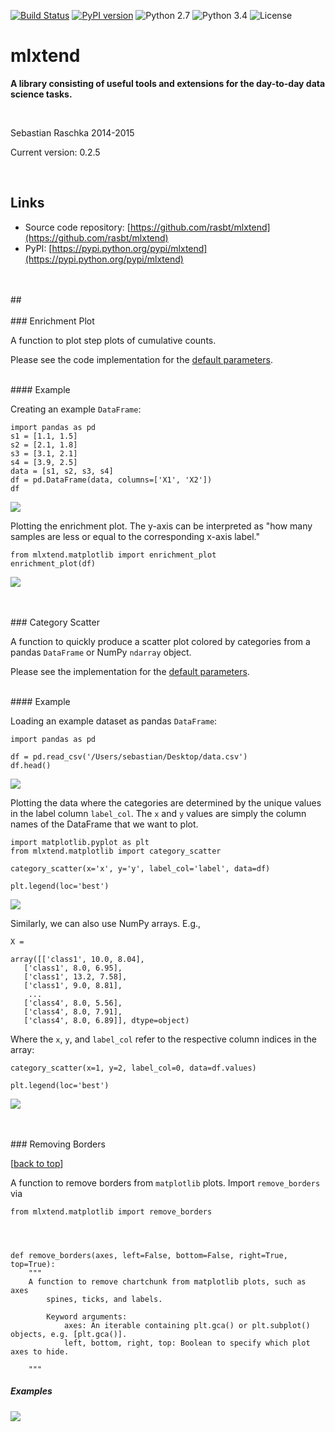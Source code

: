 [![Build Status](https://travis-ci.org/rasbt/mlxtend.svg?branch=dev)](https://travis-ci.org/rasbt/mlxtend)
[![PyPI version](https://badge.fury.io/py/mlxtend.svg)](http://badge.fury.io/py/mlxtend)
![Python 2.7](https://img.shields.io/badge/python-2.7-blue.svg)
![Python 3.4](https://img.shields.io/badge/python-3.4-blue.svg)
![License](https://img.shields.io/badge/license-BSD-blue.svg)

# mlxtend

**A library consisting of useful tools and extensions for the day-to-day data science tasks.**

<br>

Sebastian Raschka 2014-2015

Current version: 0.2.5

<br>


## Links
- Source code repository: [https://github.com/rasbt/mlxtend](https://github.com/rasbt/mlxtend)
- PyPI: [https://pypi.python.org/pypi/mlxtend](https://pypi.python.org/pypi/mlxtend)































<br>
<br>
<a id='stacked-barplot'></a>
##	


<br>
<br>
<a id='enrichment-plot'></a>
### Enrichment Plot

A function to plot step plots of cumulative counts.

Please see the code implementation for the [default parameters](./mlxtend/matplotlib/enrichment_plot.py#L5-48).

<br>
#### Example

Creating an example  `DataFrame`:	
	
    import pandas as pd
    s1 = [1.1, 1.5]
    s2 = [2.1, 1.8]
    s3 = [3.1, 2.1]
    s4 = [3.9, 2.5]
    data = [s1, s2, s3, s4]
    df = pd.DataFrame(data, columns=['X1', 'X2'])
    df
	
![](https://raw.githubusercontent.com/rasbt/mlxtend/master/images/matplotlib_enrichment_plot_1.png)
	
Plotting the enrichment plot. The y-axis can be interpreted as "how many samples are less or equal to the corresponding x-axis label."

    from mlxtend.matplotlib import enrichment_plot
    enrichment_plot(df)
	
	
![](https://raw.githubusercontent.com/rasbt/mlxtend/master/images/matplotlib_enrichment_plot_2.png)
	



<br>
<br>
<a id='category-scatter'></a>
### Category Scatter

A function to quickly produce a scatter plot colored by categories from a pandas `DataFrame` or NumPy `ndarray` object.

Please see the implementation for the [default parameters](./mlxtend/matplotlib/scatter.py#L6-42).

<br>
#### Example

Loading an example dataset as pandas `DataFrame`:	
	
	import pandas as pd

	df = pd.read_csv('/Users/sebastian/Desktop/data.csv')
	df.head()
	
![](https://raw.githubusercontent.com/rasbt/mlxtend/master/images/matplotlib_categorical_scatter_1.png)
	
Plotting the data where the categories are determined by the unique values in the label column `label_col`. The `x` and `y` values are simply the column names of the DataFrame that we want to plot.

	import matplotlib.pyplot as plt
	from mlxtend.matplotlib import category_scatter

	category_scatter(x='x', y='y', label_col='label', data=df)
           
	plt.legend(loc='best')
	
	
![](https://raw.githubusercontent.com/rasbt/mlxtend/master/images/matplotlib_categorical_scatter_2.png)
	

Similarly, we can also use NumPy arrays. E.g.,

	X = 

	array([['class1', 10.0, 8.04],
       ['class1', 8.0, 6.95],
       ['class1', 13.2, 7.58],
       ['class1', 9.0, 8.81],
		...
       ['class4', 8.0, 5.56],
       ['class4', 8.0, 7.91],
       ['class4', 8.0, 6.89]], dtype=object)
       
Where the `x`, `y`, and `label_col` refer to the respective column indices in the array:

	category_scatter(x=1, y=2, label_col=0, data=df.values)
           
	plt.legend(loc='best')

![](https://raw.githubusercontent.com/rasbt/mlxtend/master/images/matplotlib_categorical_scatter_2.png)

<br>
<br>
<a id='removing-borders'></a>
### Removing Borders

[[back to top](#overview)]

A function to remove borders from `matplotlib` plots. Import `remove_borders` via

    from mlxtend.matplotlib import remove_borders




	def remove_borders(axes, left=False, bottom=False, right=True, top=True):
    	""" 
    	A function to remove chartchunk from matplotlib plots, such as axes
        	spines, ticks, and labels.
        
        	Keyword arguments:
            	axes: An iterable containing plt.gca() or plt.subplot() objects, e.g. [plt.gca()].
            	left, bottom, right, top: Boolean to specify which plot axes to hide.
            
    	"""

##### Examples

![](https://raw.githubusercontent.com/rasbt/mlxtend/master/images/remove_borders_3.png)

<br>
<br>

